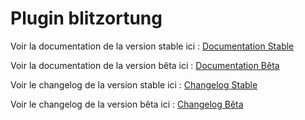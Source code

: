 # Plugin blitzortung

Voir la documentation de la version stable ici : [Documentation Stable](https://github.com/BisonJeedom/documentations/blob/main/blitzortung/index_stable.md)

Voir la documentation de la version bêta ici : [Documentation Bêta](https://github.com/BisonJeedom/documentations/blob/main/blitzortung/index_beta.md)

Voir le changelog de la version stable ici : [Changelog Stable](https://github.com/BisonJeedom/documentations/blob/main/blitzortung/changelog_stable.md)

Voir le changelog de la version bêta ici : [Changelog Bêta](https://github.com/BisonJeedom/documentations/blob/main/blitzortung/changelog_beta.md)
